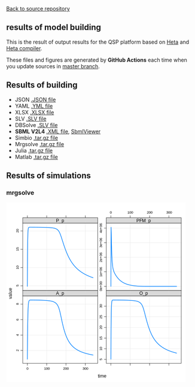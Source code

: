 [Back to source repository](https://github.com/insysbio/faah-inhibitor)

## results of model building

This is the result of output results for the QSP platform based on [Heta](https://hetalang.github.io/#/specifications/) and [Heta compiler](https://hetalang.github.io/#/heta-compiler/). 

These files and figures are generated by **GitHub Actions** each time when you update sources
in [master branch](https://github.com/insysbio/faah-inhibitor).

## Results of building
- JSON [.JSON file](./json.json)
- YAML [.YML file](./yaml.yml)
- XLSX [.XLSX file](./table.xlsx)
- SLV [.SLV file](./slv.slv)
- DBSolve [.SLV file](./dbsolve/model.slv)
- **SBML V2L4** [.XML file](./sbml.xml), [ SbmlViewer](http://sv.insysbio.com/online/?https://insysbio.github.io/faah-inhibitor/sbml.xml)
- Simbio [.tar.gz file](./simbio.tar.gz)
- Mrgsolve [.tar.gz file](./mrg.tar.gz)
- Julia [.tar.gz file](./julia.tar.gz)
- Matlab [.tar.gz file](./matlab.tar.gz)

## Results of simulations

### mrgsolve
[![fig](./mrg.png)](./mrg.png)
